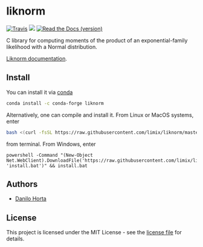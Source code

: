# liknorm

[![Travis](https://img.shields.io/travis/com/limix/liknorm.svg?style=flat-square&label=linux%20%2F%20macos%20build)](https://travis-ci.com/limix/liknorm) ![](https://img.shields.io/appveyor/ci/Horta/liknorm.svg?label=windows%20build&style=flat-square) [![Read the Docs (version)](https://img.shields.io/readthedocs/liknorm/latest.svg?style=flat-square)](http://liknorm.readthedocs.io/)

C library for computing moments of the product of an
exponential-family likelihood with a Normal distribution.

[Liknorm documentation](https://liknorm.readthedocs.io/).

## Install

You can install it via [conda](https://conda.io)

```bash
conda install -c conda-forge liknorm
```

Alternatively, one can compile and install it.
From Linux or MacOS systems, enter

```bash
bash <(curl -fsSL https://raw.githubusercontent.com/limix/liknorm/master/install)
```

from terminal. From Windows, enter

```dos
powershell -Command "(New-Object Net.WebClient).DownloadFile('https://raw.githubusercontent.com/limix/liknorm/master/install.bat', 'install.bat')" && install.bat
```

## Authors

- [Danilo Horta](https://github.com/horta)

## License

This project is licensed under the MIT License - see the [license file](https://raw.githubusercontent.com/limix/liknorm/master/LICENSE.md) for details.
